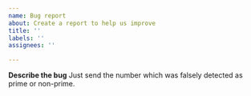 ```yaml
---
name: Bug report
about: Create a report to help us improve
title: ''
labels: ''
assignees: ''

---
```


**Describe the bug**
Just send the number which was falsely detected as prime or non-prime.
